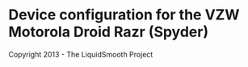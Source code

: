Device configuration for the VZW Motorola Droid Razr (Spyder)
===============================


Copyright 2013 - The LiquidSmooth Project
